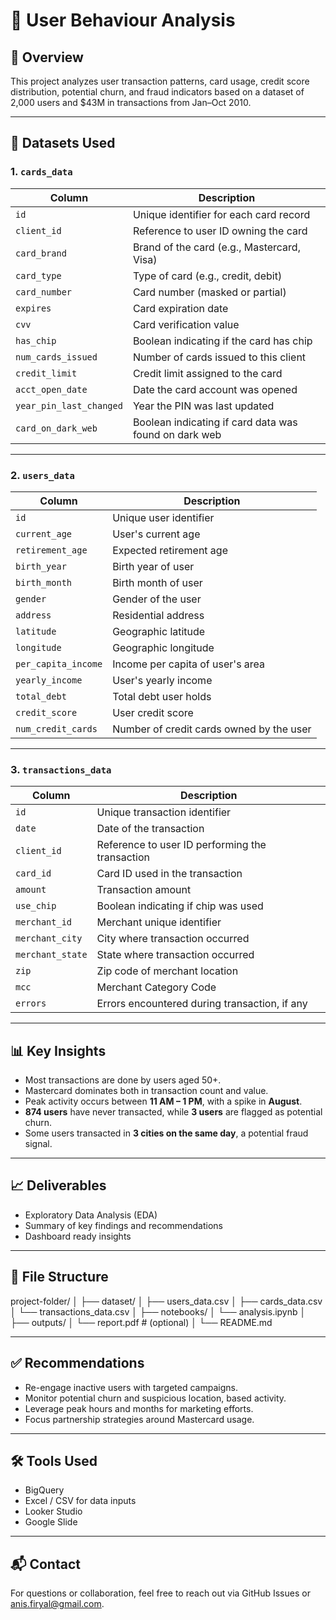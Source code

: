 # 🧾 User Behaviour Analysis

## 📌 Overview
This project analyzes user transaction patterns, card usage, credit score distribution, potential churn, and fraud indicators based on a dataset of 2,000 users and $43M in transactions from Jan–Oct 2010.

---

## 📂 Datasets Used

### 1. `cards_data`  
| Column               | Description                                      |
|----------------------|------------------------------------------------|
| `id`                 | Unique identifier for each card record          |
| `client_id`          | Reference to user ID owning the card             |
| `card_brand`         | Brand of the card (e.g., Mastercard, Visa)      |
| `card_type`          | Type of card (e.g., credit, debit)               |
| `card_number`        | Card number (masked or partial)                   |
| `expires`            | Card expiration date                              |
| `cvv`                | Card verification value                           |
| `has_chip`           | Boolean indicating if the card has chip          |
| `num_cards_issued`   | Number of cards issued to this client             |
| `credit_limit`       | Credit limit assigned to the card                 |
| `acct_open_date`     | Date the card account was opened                  |
| `year_pin_last_changed` | Year the PIN was last updated                  |
| `card_on_dark_web`   | Boolean indicating if card data was found on dark web |

---

### 2. `users_data`  
| Column               | Description                                      |
|----------------------|------------------------------------------------|
| `id`                 | Unique user identifier                           |
| `current_age`        | User's current age                               |
| `retirement_age`     | Expected retirement age                          |
| `birth_year`         | Birth year of user                               |
| `birth_month`        | Birth month of user                              |
| `gender`             | Gender of the user                               |
| `address`            | Residential address                              |
| `latitude`           | Geographic latitude                              |
| `longitude`          | Geographic longitude                             |
| `per_capita_income`  | Income per capita of user's area                 |
| `yearly_income`      | User's yearly income                             |
| `total_debt`         | Total debt user holds                            |
| `credit_score`       | User credit score                                |
| `num_credit_cards`   | Number of credit cards owned by the user         |

---

### 3. `transactions_data`  
| Column               | Description                                      |
|----------------------|------------------------------------------------|
| `id`                 | Unique transaction identifier                    |
| `date`               | Date of the transaction                          |
| `client_id`          | Reference to user ID performing the transaction |
| `card_id`            | Card ID used in the transaction                   |
| `amount`             | Transaction amount                               |
| `use_chip`           | Boolean indicating if chip was used              |
| `merchant_id`        | Merchant unique identifier                       |
| `merchant_city`      | City where transaction occurred                  |
| `merchant_state`     | State where transaction occurred                 |
| `zip`                | Zip code of merchant location                    |
| `mcc`                | Merchant Category Code                           |
| `errors`             | Errors encountered during transaction, if any   |

---

## 📊 Key Insights
- Most transactions are done by users aged 50+.
- Mastercard dominates both in transaction count and value.
- Peak activity occurs between **11 AM – 1 PM**, with a spike in **August**.
- **874 users** have never transacted, while **3 users** are flagged as potential churn.
- Some users transacted in **3 cities on the same day**, a potential fraud signal.

---

## 📈 Deliverables
- Exploratory Data Analysis (EDA)   
- Summary of key findings and recommendations  
- Dashboard ready insights 

---

## 📎 File Structure
project-folder/
│
├── dataset/
│ ├── users_data.csv
│ ├── cards_data.csv
│ └── transactions_data.csv
│
├── notebooks/
│ └── analysis.ipynb
│
├── outputs/
│ └── report.pdf # (optional)
│
└── README.md

---

## ✅ Recommendations
- Re-engage inactive users with targeted campaigns.
- Monitor potential churn and suspicious location, based activity.
- Leverage peak hours and months for marketing efforts.
- Focus partnership strategies around Mastercard usage.

---

## 🛠️ Tools Used
- BigQuery
- Excel / CSV for data inputs
- Looker Studio
- Google Slide

---

## 📬 Contact
For questions or collaboration, feel free to reach out via GitHub Issues or anis.firyal@gmail.com.

